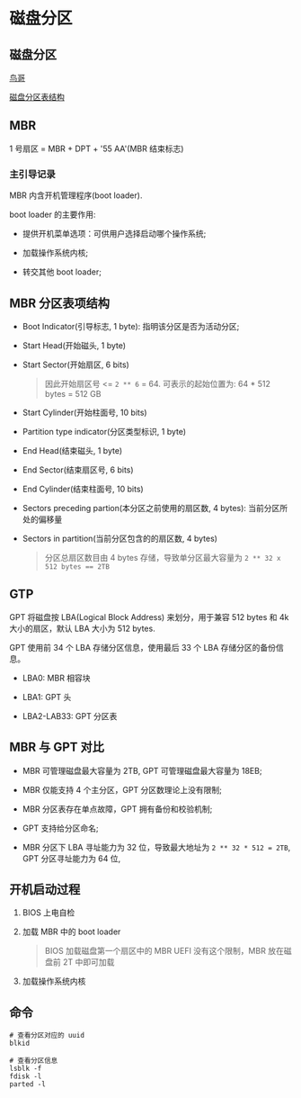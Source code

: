 # 磁盘分区

## 磁盘分区

[鸟哥](https://wizardforcel.gitbooks.io/vbird-linux-basic-4e/content/20.html)

[磁盘分区表结构](https://blog.51cto.com/dengqi/1348951)

## MBR

1 号扇区 = MBR + DPT + '55 AA'(MBR 结束标志)

### 主引导记录

MBR 内含开机管理程序(boot loader).

boot loader 的主要作用:

- 提供开机菜单选项：可供用户选择启动哪个操作系统;

- 加载操作系统内核;

- 转交其他 boot loader;

## MBR 分区表项结构

- Boot Indicator(引导标志, 1 byte): 指明该分区是否为活动分区;

- Start Head(开始磁头, 1 byte)

- Start Sector(开始扇区, 6 bits)
  > 因此开始扇区号 <= `2 ** 6` = 64. 可表示的起始位置为: 64 * 512 bytes = 512 GB

- Start Cylinder(开始柱面号, 10 bits)

- Partition type indicator(分区类型标识, 1 byte)

- End Head(结束磁头, 1 byte)

- End Sector(结束扇区号, 6 bits)

- End Cylinder(结束柱面号, 10 bits)

- Sectors preceding partion(本分区之前使用的扇区数, 4 bytes): 当前分区所处的偏移量

- Sectors in partition(当前分区包含的的扇区数, 4 bytes)
   > 分区总扇区数目由 4 bytes 存储，导致单分区最大容量为 `2 ** 32 x 512 bytes == 2TB`

## GTP

GPT 将磁盘按 LBA(Logical Block Address) 来划分，用于兼容 512 bytes 和 4k 大小的扇区，默认 LBA  大小为 512 bytes.

GPT 使用前 34 个 LBA 存储分区信息，使用最后 33 个 LBA 存储分区的备份信息。

- LBA0: MBR 相容块

- LBA1: GPT 头

- LBA2-LAB33: GPT 分区表

## MBR 与 GPT 对比

- MBR 可管理磁盘最大容量为 2TB, GPT 可管理磁盘最大容量为 18EB;

- MBR 仅能支持 4 个主分区，GPT 分区数理论上没有限制;

- MBR 分区表存在单点故障，GPT 拥有备份和校验机制;

- GPT 支持给分区命名;

- MBR 分区下 LBA 寻址能力为 32 位，导致最大地址为 `2 ** 32 * 512 = 2TB`, GPT 分区寻址能力为 64 位,

## 开机启动过程

1. BIOS 上电自检

2. 加载 MBR 中的 boot loader
   > BIOS 加载磁盘第一个扇区中的 MBR
   > UEFI 没有这个限制，MBR 放在磁盘前 2T 中即可加载

3. 加载操作系统内核

## 命令

```shell
# 查看分区对应的 uuid
blkid

# 查看分区信息
lsblk -f
fdisk -l
parted -l
```
